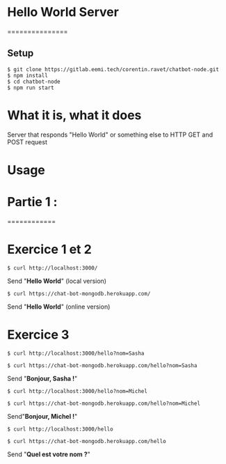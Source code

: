 # Hello World Server

===============

## Setup

```
$ git clone https://gitlab.eemi.tech/corentin.ravet/chatbot-node.git
$ npm install
$ cd chatbot-node
$ npm run start
```

# What it is, what it does

Server that responds "Hello World" or something else to HTTP GET and POST request

# Usage

# Partie 1 :

============

# Exercice 1 et 2

```
$ curl http://localhost:3000/
```

Send "**Hello World**" (local version)

```
$ curl https://chat-bot-mongodb.herokuapp.com/
```

Send "**Hello World**" (online version)

# Exercice 3

```
$ curl http://localhost:3000/hello?nom=Sasha
```

```
$ curl https://chat-bot-mongodb.herokuapp.com/hello?nom=Sasha
```

Send "**Bonjour, Sasha !**"

```
$ curl http://localhost:3000/hello?nom=Michel
```

```
$ curl https://chat-bot-mongodb.herokuapp.com/hello?nom=Michel
```

Send"**Bonjour, Michel !**"

```
$ curl http://localhost:3000/hello
```

```
$ curl https://chat-bot-mongodb.herokuapp.com/hello
```

Send "**Quel est votre nom ?**"
